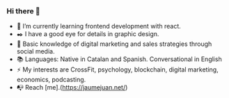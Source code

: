### Hi there 👋

- 🌱 I’m currently learning frontend development with react.
- ✒️ I have a good eye for details in graphic design. 
- 💬 Basic knowledge of digital marketing and sales strategies through social media.
- 📚 Languages: Native in Catalan and Spanish. Conversational in English
- ⚡ My interests are CrossFit, psychology, blockchain, digital marketing, economics, podcasting.
- 📭 Reach [me].(https://jaumejuan.net/)
